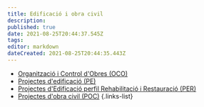 ```yaml
---
title: Edificació i obra civil
description: 
published: true
date: 2021-08-25T20:44:37.545Z
tags: 
editor: markdown
dateCreated: 2021-08-25T20:44:35.443Z
---
```


  - [Organització i Control d'Obres (OCO)](oco) 
  - [Projectes d'edificació (PE)](pe)
  - [Projectes d'Edificació perfil Rehabilitació i Restauració (PER)](per)
  - [Projectes d'obra civil (POC)](poc)
 {.links-list}